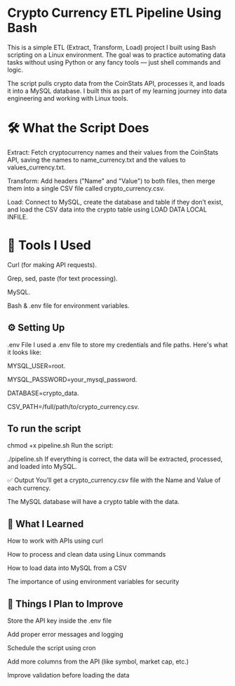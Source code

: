 
# Crypto Currency ETL Pipeline Using Bash
This is a simple ETL (Extract, Transform, Load) project I built using Bash scripting on a Linux environment. The goal was to practice automating data tasks without using Python or any fancy tools — just shell commands and logic.

The script pulls crypto data from the CoinStats API, processes it, and loads it into a MySQL database. I built this as part of my learning journey into data engineering and working with Linux tools.

# 🛠️ What the Script Does
Extract: Fetch cryptocurrency names and their values from the CoinStats API, saving the names to name_currency.txt and the values to values_currency.txt.

Transform: Add headers ("Name" and "Value") to both files, then merge them into a single CSV file called crypto_currency.csv.

Load: Connect to MySQL, create the database and table if they don’t exist, and load the CSV data into the crypto table using LOAD DATA LOCAL INFILE.

# 🧰 Tools I Used
Curl (for making API requests).

Grep, sed, paste (for text processing).

MySQL.

Bash & .env file for environment variables.

## ⚙️ Setting Up
.env File
I used a .env file to store my credentials and file paths. Here's what it looks like:

MYSQL_USER=root.

MYSQL_PASSWORD=your_mysql_password.

DATABASE=crypto_data.

CSV_PATH=/full/path/to/crypto_currency.csv.


## To run the script

chmod +x pipeline.sh
Run the script:

./pipeline.sh
If everything is correct, the data will be extracted, processed, and loaded into MySQL.

✅ Output
You’ll get a crypto_currency.csv file with the Name and Value of each currency.

The MySQL database will have a crypto table with the data.

## 🧠 What I Learned
How to work with APIs using curl

How to process and clean data using Linux commands

How to load data into MySQL from a CSV

The importance of using environment variables for security

## 🌱 Things I Plan to Improve
Store the API key inside the .env file

Add proper error messages and logging

Schedule the script using cron

Add more columns from the API (like symbol, market cap, etc.)

Improve validation before loading the data



